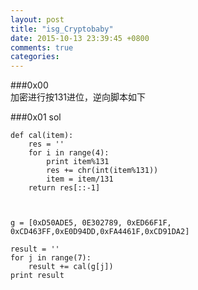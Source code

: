 ```yaml
---  
layout: post  
title: "isg_Cryptobaby"  
date: 2015-10-13 23:39:45 +0800  
comments: true  
categories:   
---  
```

  
###0x00   
加密进行按131进位，逆向脚本如下  
  
###0x01 sol  
  
	def cal(item):  
		res = ''  
		for i in range(4):  
			print item%131  
			res += chr(int(item%131))  
			item = item/131  
		return res[::-1]  
  
  
  
	g = [0xD50ADE5, 0E302789, 0xED66F1F, 0xCD463FF,0xE0D94DD,0xFA4461F,0xCD91DA2]  
  
	result = ''  
	for j in range(7):  
		result += cal(g[j])  
	print result  
